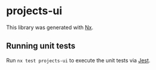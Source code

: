 # projects-ui

This library was generated with [Nx](https://nx.dev).

## Running unit tests

Run `nx test projects-ui` to execute the unit tests via [Jest](https://jestjs.io).
